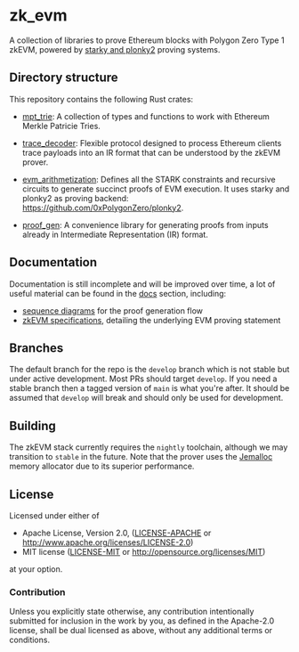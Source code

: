 # zk_evm

A collection of libraries to prove Ethereum blocks with Polygon Zero Type 1 zkEVM,
powered by [starky and plonky2](https://github.com/0xPolygonZero/plonky2) proving systems.


## Directory structure

This repository contains the following Rust crates:

* [mpt_trie](./mpt_trie/README.md): A collection of types and functions to work with Ethereum Merkle Patricie Tries.

* [trace_decoder](./trace_decoder/README.md): Flexible protocol designed to process Ethereum clients trace payloads into an IR format that can be
understood by the zkEVM prover.

* [evm_arithmetization](./evm_arithmetization/README.md): Defines all the STARK constraints and recursive circuits to generate succinct proofs of EVM execution.
It uses starky and plonky2 as proving backend: https://github.com/0xPolygonZero/plonky2.

* [proof_gen](./proof_gen/README.md): A convenience library for generating proofs from inputs already in Intermediate Representation (IR) format.


## Documentation

Documentation is still incomplete and will be improved over time, a lot of useful material can
be found in the [docs](./docs/) section, including:

* [sequence diagrams](./docs/usage_seq_diagrams.md) for the proof generation flow
* [zkEVM specifications](./docs/arithmetization/zkevm.pdf), detailing the underlying EVM proving statement

## Branches
The default branch for the repo is the `develop` branch which is not stable but under active development. Most PRs should target `develop`. If you need a stable branch then a tagged version of `main` is what you're after.
It should be assumed that `develop` will break and should only be used for development. 

## Building

The zkEVM stack currently requires the `nightly` toolchain, although we may transition to `stable` in the future.
Note that the prover uses the [Jemalloc](http://jemalloc.net/) memory allocator due to its superior performance.

## License

Licensed under either of

* Apache License, Version 2.0, ([LICENSE-APACHE](LICENSE-APACHE) or http://www.apache.org/licenses/LICENSE-2.0)
* MIT license ([LICENSE-MIT](LICENSE-MIT) or http://opensource.org/licenses/MIT)

at your option.

### Contribution

Unless you explicitly state otherwise, any contribution intentionally submitted for inclusion in the work by you,
as defined in the Apache-2.0 license, shall be dual licensed as above, without any additional terms or conditions.
